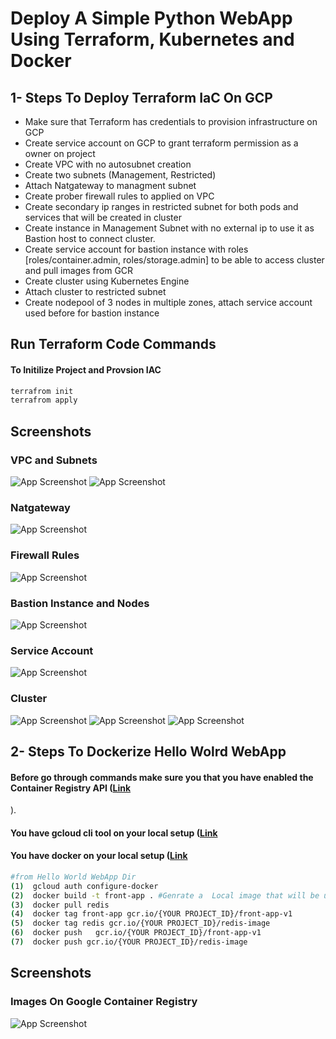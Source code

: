 
# Deploy A Simple Python WebApp Using Terraform, Kubernetes and Docker

## 1- Steps To Deploy Terraform IaC On GCP
- Make sure that Terraform has credentials to provision infrastructure on GCP
- Create service account on GCP to grant terraform permission as a owner on project  
- Create VPC with no autosubnet creation
- Create two subnets (Management, Restricted)
- Attach Natgateway to managment subnet
- Create prober firewall rules to applied on VPC
- Create secondary ip ranges in restricted subnet for both pods and services that will be created in cluster
- Create instance in Management Subnet  with no external ip to use it as Bastion host to connect cluster.
- Create service account for bastion instance with roles [roles/container.admin, roles/storage.admin] to be able to access cluster and pull images from GCR
- Create cluster using Kubernetes Engine
- Attach cluster to restricted subnet
- Create nodepool of 3 nodes in multiple zones, attach service account used before for bastion instance


## Run Terraform Code Commands
#### To Initilize Project and Provsion IAC
```sh
terrafrom init 
terrafrom apply
```
## Screenshots
### VPC and Subnets
![App Screenshot](https://github.com/mostafahassan097/GCP-DevOps-Task/blob/main/Screenshots/vpc-1.png)
![App Screenshot](https://github.com/mostafahassan097/GCP-DevOps-Task/blob/main/Screenshots/vpc-2.png)
### Natgateway
![App Screenshot](https://github.com/mostafahassan097/GCP-DevOps-Task/blob/main/Screenshots/nat.png)
### Firewall Rules
![App Screenshot](https://github.com/mostafahassan097/GCP-DevOps-Task/blob/main/Screenshots/fw.png)
### Bastion Instance and Nodes
![App Screenshot](https://github.com/mostafahassan097/GCP-DevOps-Task/blob/main/Screenshots/bastion-nodes.png)
### Service Account
![App Screenshot](https://github.com/mostafahassan097/GCP-DevOps-Task/blob/main/Screenshots/sa.png)
### Cluster
![App Screenshot](https://github.com/mostafahassan097/GCP-DevOps-Task/blob/main/Screenshots/c-1.png)
![App Screenshot](https://github.com/mostafahassan097/GCP-DevOps-Task/blob/main/Screenshots/c-2.png)
![App Screenshot](https://github.com/mostafahassan097/GCP-DevOps-Task/blob/main/Screenshots/c3.png)


## 2- Steps To Dockerize Hello Wolrd WebApp
#### Before go through commands make sure you that you have enabled the Container Registry API ([Link](https://console.cloud.google.com/apis/enableflow?apiid=containerregistry.googleapis.com)
).
#### You have gcloud cli tool on your local setup  ([Link](https://cloud.google.com/sdk/docs/install)
#### You have docker on your local setup ([Link](https://docs.docker.com/engine/install/ubuntu/)
``` sh
#from Hello World WebApp Dir
(1)  gcloud auth configure-docker
(2)  docker build -t front-app . #Genrate a  Local image that will be used to deploy app
(3)  docker pull redis
(4)  docker tag front-app gcr.io/{YOUR PROJECT_ID}/front-app-v1
(5)  docker tag redis gcr.io/{YOUR PROJECT_ID}/redis-image
(6)  docker push   gcr.io/{YOUR PROJECT_ID}/front-app-v1
(7)  docker push gcr.io/{YOUR PROJECT_ID}/redis-image 
```
## Screenshots
### Images On Google Container Registry
![App Screenshot](https://github.com/mostafahassan097/GCP-DevOps-Task/blob/main/Screenshots/img.png)
